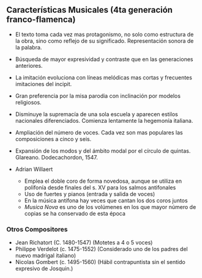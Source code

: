 ## Características Musicales  (4ta generación franco-flamenca)
- El texto toma cada vez mas protagonismo, no solo como estructura de la obra, sino como reflejo de su significado. Representación sonora de la palabra.
- Búsqueda de mayor expresividad y contraste que en las generaciones anteriores.
- La imitación evoluciona con líneas melódicas mas cortas y frecuentes imitaciones del incipit.
- Gran preferencia por la misa parodia con inclinación por modelos religiosos.
- Disminuye la supremacía de una sola escuela y aparecen estilos nacionales diferenciados. Comienza lentamente la hegemonía italiana.
- Ampliación del número de voces. Cada vez son mas populares las composiciones a cinco y seis.
- Expansión de los modos y del ámbito modal por el círculo de quintas. Glareano. Dodecachordon, 1547.

- Adrian Willaert
	- Emplea el doble coro de forma novedosa, aunque se utiliza en polifonía desde finales del s. XV para los salmos antifonales
	- Uso de fuertes y pianos (entrada y salida de voces)
	- En la música antífona hay veces que cantan los dos coros juntos 
	- *Musica Nova* es uno de los volúmenes en los que mayor número de copias se ha conservado de esta época
### Otros Compositores
- Jean Richatort (C. 1480-1547) (Motetes a 4 o 5 voces)
- Philippe Verdelot (c. 1475-1552) (Considerado uno de los padres del nuevo madrigal italiano)
- Nicolas Gombert (c. 1495-1560) (Hábil contrapuntista sin el sentido expresivo de Josquin.) 